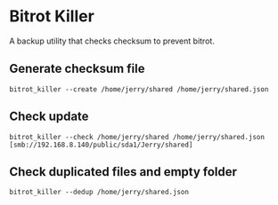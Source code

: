 Bitrot Killer
=
A backup utility that checks checksum to prevent bitrot.

Generate checksum file
-
`bitrot_killer --create /home/jerry/shared /home/jerry/shared.json`

Check update
-
`bitrot_killer --check /home/jerry/shared /home/jerry/shared.json [smb://192.168.8.140/public/sda1/Jerry/shared]`

Check duplicated files and empty folder
-
`bitrot_killer --dedup /home/jerry/shared.json`
